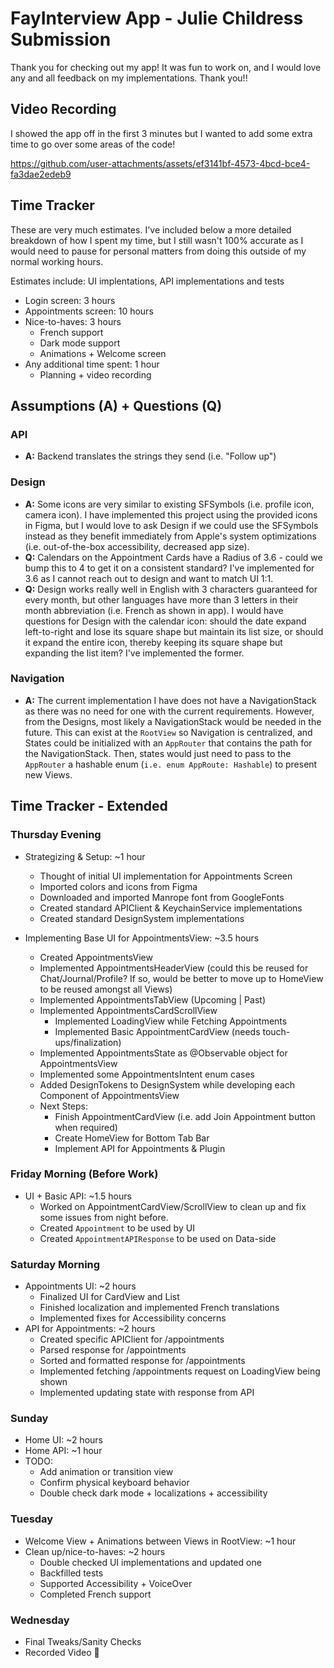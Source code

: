 # FayInterview App - Julie Childress Submission

Thank you for checking out my app! It was fun to work on, and I would love any and all feedback on my implementations. Thank you!!

## Video Recording

I showed the app off in the first 3 minutes but I wanted to add some extra time to go over some areas of the code!

https://github.com/user-attachments/assets/ef3141bf-4573-4bcd-bce4-fa3dae2edeb9

## Time Tracker

These are very much estimates. I've included below a more detailed breakdown of how I spent my time, but I still wasn't 100% accurate as I would need to pause for personal matters from doing this outside of my normal working hours.

Estimates include: UI implentations, API implementations and tests

- Login screen: 3 hours
- Appointments screen: 10 hours
- Nice-to-haves: 3 hours
    - French support
    - Dark mode support
    - Animations + Welcome screen
- Any additional time spent: 1 hour
    - Planning + video recording

## Assumptions (A) + Questions (Q)

### API

- **A:** Backend translates the strings they send (i.e. "Follow up")

### Design

- **A:** Some icons are very similar to existing SFSymbols (i.e. profile icon, camera icon). I have implemented this project using the provided icons in Figma, but I would love to ask Design if we could use the SFSymbols instead as they benefit immediately from Apple's system optimizations (i.e. out-of-the-box accessibility, decreased app size).
- **Q:** Calendars on the Appointment Cards have a Radius of 3.6 - could we bump this to 4 to get it on a consistent standard? I've implemented for 3.6 as I cannot reach out to design and want to match UI 1:1. 
- **Q:** Design works really well in English with 3 characters guaranteed for every month, but other languages have more than 3 letters in their month abbreviation (i.e. French as shown in app). I would have questions for Design with the calendar icon: should the date expand left-to-right and lose its square shape but maintain its list size, or should it expand the entire icon, thereby keeping its square shape but expanding the list item? I've implemented the former.

### Navigation

- **A:** The current implementation I have does not have a NavigationStack as there was no need for one with the current requirements. However, from the Designs, most likely a NavigationStack would be needed in the future. This can exist at the `RootView` so Navigation is centralized, and States could be initialized with an `AppRouter` that contains the path for the NavigationStack. Then, states would just need to pass to the `AppRouter` a hashable enum (`i.e. enum AppRoute: Hashable`) to present new Views. 

## Time Tracker - Extended

### Thursday Evening
- Strategizing & Setup: ~1 hour
    - Thought of initial UI implementation for Appointments Screen
    - Imported colors and icons from Figma
    - Downloaded and imported Manrope font from GoogleFonts
    - Created standard APIClient & KeychainService implementations
    - Created standard DesignSystem implementations

- Implementing Base UI for AppointmentsView: ~3.5 hours
    - Created AppointmentsView
    - Implemented AppointmentsHeaderView (could this be reused for Chat/Journal/Profile? If so, would be better to move up to HomeView to be reused amongst all Views)
    - Implemented AppointmentsTabView (Upcoming | Past)
    - Implemented AppointmentsCardScrollView
        - Implemented LoadingView while Fetching Appointments
        - Implemented Basic AppointmentCardView (needs touch-ups/finalization)
    - Implemented AppointmentsState as @Observable object for AppointmentsView
    - Implemented some AppointmentsIntent enum cases
    - Added DesignTokens to DesignSystem while developing each Component of AppointmentsView
    - Next Steps: 
        - Finish AppointmentCardView (i.e. add Join Appointment button when required)
        - Create HomeView for Bottom Tab Bar
        - Implement API for Appointments & Plugin

### Friday Morning (Before Work)
- UI + Basic API: ~1.5 hours
    - Worked on AppointmentCardView/ScrollView to clean up and fix some issues from night before.
    - Created `Appointment` to be used by UI
    - Created `AppointmentAPIResponse` to be used on Data-side

### Saturday Morning
- Appointments UI: ~2 hours
    - Finalized UI for CardView and List
    - Finished localization and implemented French translations
    - Implemented fixes for Accessibility concerns
- API for Appointments: ~2 hours
    - Created specific APIClient for /appointments
    - Parsed response for /appointments
    - Sorted and formatted response for /appointments
    - Implemented fetching /appointments request on LoadingView being shown
    - Implemented updating state with response from API

### Sunday
- Home UI: ~2 hours
- Home API: ~1 hour
- TODO:
    - Add animation or transition view
    - Confirm physical keyboard behavior
    - Double check dark mode + localizations + accessibility

### Tuesday
- Welcome View + Animations between Views in RootView: ~1 hour
- Clean up/nice-to-haves: ~2 hours
    - Double checked UI implementations and updated one
    - Backfilled tests
    - Supported Accessibility + VoiceOver
    - Completed French support

### Wednesday
- Final Tweaks/Sanity Checks
- Recorded Video 🥳

